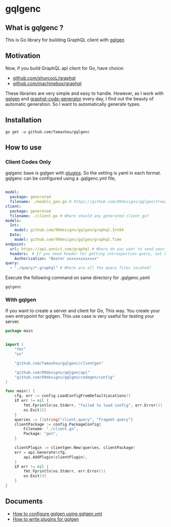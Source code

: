 # gqlgenc

## What is gqlgenc ?

This is Go library for building GraphQL client with [gqlgen](https://github.com/99designs/gqlgen)

## Motivation

Now, if you build GraphQL api client for Go, have choice:
 
 - [github.com/shurcooL/graphql](https://github.com/shurcooL/graphql)
 - [github.com/machinebox/graphql](https://github.com/machinebox/graphql)

These libraries are very simple and easy to handle. 
However, as I work with [gqlgen](https://github.com/99designs/gqlgen) and [graphql-code-generator](https://graphql-code-generator.com/) every day, I find out the beauty of automatic generation.
So I want to automatically generate types. 

## Installation

```shell script
go get -u github.com/Yamashou/gqlgenc
```

## How to use

### Client Codes Only

gqlgenc base is gqlgen with [plugins](https://gqlgen.com/reference/plugins/). So the setting is yaml in each format.
gqlgenc can be configured using a .gqlgenc.yml file, 

```yaml

model:
  package: generated
  filename: ./models_gen.go # https://github.com/99designs/gqlgen/tree/master/plugin/modelgen
client:
  package: generated
  filename: ./client.go # Where should any generated client go?
models:
  Int:
    model: github.com/99designs/gqlgen/graphql.Int64
  Date:
    model: github.com/99designs/gqlgen/graphql.Time
endpoint:
  url: https://api.annict.com/graphql # Where do you want to send your request?
  headers:　# If you need header for getting introspection query, set it 
    Authorization: "Bearer xxxxxxxxxxxxx"
query:
  - "./query/*.graphql" # Where are all the query files located? 
```

Execute the following command on same directory for .gqlgenc.yaml

```shell script
gqlgenc
```

### With gqlgen

If you want to create a server and client for Go, This way.
You create your own entrypoint for gqlgen.
This use case is very useful for testing your server.


```go
package main


import (
	"fmt"
	"os"

    "github.com/Yamashou/gqlgenc/clientgen"

	"github.com/99designs/gqlgen/api"
	"github.com/99designs/gqlgen/codegen/config"
)

func main() {
	cfg, err := config.LoadConfigFromDefaultLocations()
	if err != nil {
		fmt.Fprintln(os.Stderr, "failed to load config", err.Error())
		os.Exit(2)
	}
    queries := []string{"client.query", "fragemt.query"}
    clientPackage := config.PackageConfig{
    	Filename: "./client.go",
        Package: "gen",
    }

    clientPlugin := clientgen.New(queries, clientPackage)
	err = api.Generate(cfg,
		api.AddPlugin(clientPlugin), 
	)
	if err != nil {
		fmt.Fprintln(os.Stderr, err.Error())
		os.Exit(3)
	}
}
```

## Documents

- [How to configure gqlgen using gqlgen.yml](https://gqlgen.com/config/)
- [How to write plugins for gqlgen](https://gqlgen.com/reference/plugins/)



